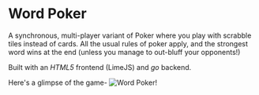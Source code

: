 # Word Poker

A synchronous, multi-player variant of Poker where you play with scrabble tiles instead of cards. All the usual rules of poker apply, and the strongest word wins at the end (unless you manage to out-bluff your opponents!)

Built with an *HTML5* frontend (LimeJS) and *go* backend.

Here's a glimpse of the game-
![Word Poker!](http://i6.minus.com/ibjifkDmxg3fbJ.jpg)
